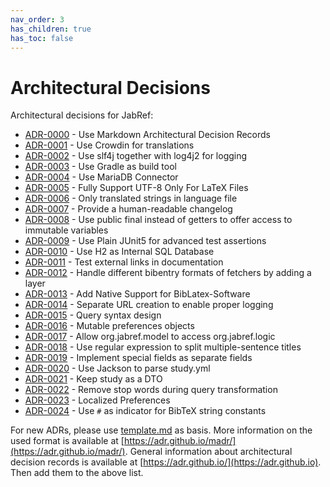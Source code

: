 ```yaml
---
nav_order: 3
has_children: true
has_toc: false
---
```

# Architectural Decisions

Architectural decisions for JabRef:

* [ADR-0000](./adr/0000-use-markdown-architectural-decision-records.md) - Use Markdown Architectural Decision Records
* [ADR-0001](./adr/0001-use-crowdin-for-translations.md) - Use Crowdin for translations
* [ADR-0002](./adr/0002-use-slf4j-for-logging.md) - Use slf4j together with log4j2 for logging
* [ADR-0003](./adr/0003-use-gradle-as-build-tool.md) - Use Gradle as build tool
* [ADR-0004](./adr/0004-use-mariadb-connector.md) - Use MariaDB Connector
* [ADR-0005](./adr/0005-fully-support-utf8-only-for-latex-files.md) - Fully Support UTF-8 Only For LaTeX Files
* [ADR-0006](./adr/0006-only-translated-strings-in-language-file.md) - Only translated strings in language file
* [ADR-0007](./adr/0007-human-readable-changelog.md) - Provide a human-readable changelog
* [ADR-0008](./adr/0008-use-public-final-instead-of-getters.md) - Use public final instead of getters to offer access to immutable variables
* [ADR-0009](./adr/0009-use-plain-junit5-for-testing.md) - Use Plain JUnit5 for advanced test assertions
* [ADR-0010](./adr/0010-use-h2-as-internal-database.md) - Use H2 as Internal SQL Database
* [ADR-0011](./adr/0011-test-external-links-in-documentation.md) - Test external links in documentation
* [ADR-0012](./adr/0012-handle-different-bibEntry-formats-of-fetchers.md) - Handle different bibentry formats of fetchers by adding a layer
* [ADR-0013](./adr/0013-add-native-support-biblatex-software.md) - Add Native Support for BibLatex-Software
* [ADR-0014](./adr/0014-separate-URL-creation-to-enable-proper-logging.md) - Separate URL creation to enable proper logging
* [ADR-0015](./adr/0015-support-an-abstract-query-syntax-for-query-conversion.md) - Query syntax design
* [ADR-0016](./adr/0016-mutable-preferences-objects.md) - Mutable preferences objects
* [ADR-0017](./adr/0017-allow-model-access-logic.md) - Allow org.jabref.model to access org.jabref.logic
* [ADR-0018](./adr/0018-use-regular-expression-to-split-multiple-sentence-titles.md) - Use regular expression to split multiple-sentence titles
* [ADR-0019](./adr/0019-implement-special-fields-as-separate-fields.md) - Implement special fields as separate fields
* [ADR-0020](./adr/0020-use-Jackson-to-parse-study-yml.md) - Use Jackson to parse study.yml
* [ADR-0021](./adr/0021-keep-study-as-a-dto.md) - Keep study as a DTO
* [ADR-0022](./adr/0022-remove-stop-words-during-query-transformation.md) - Remove stop words during query transformation
* [ADR-0023](./adr/0023-localized-preferences.md) - Localized Preferences
* [ADR-0024](./adr/0024-use-%23-as-indicator-for-BibTeX-string-constants.md) - Use `#` as indicator for BibTeX string constants

For new ADRs, please use [template.md](https://github.com/JabRef/jabref/tree/main/docs/adr/template.md) as basis. More information on the used format is available at [https://adr.github.io/madr/](https://adr.github.io/madr/). General information about architectural decision records is available at [https://adr.github.io/](https://adr.github.io). Then add them to the above list.

